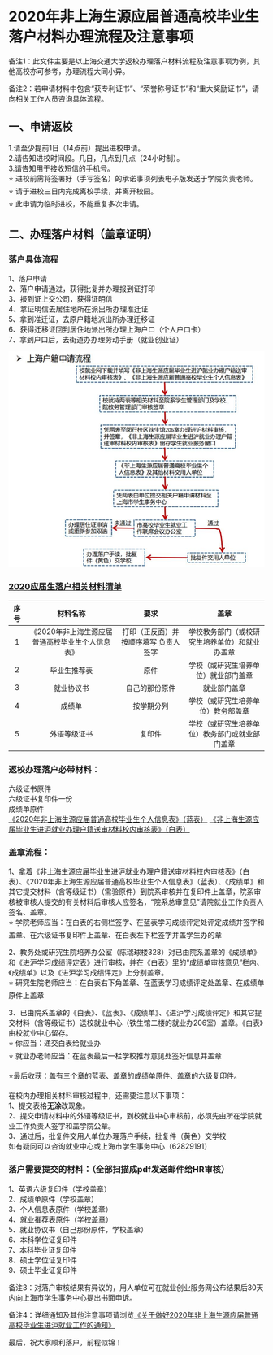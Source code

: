 # 2020年非上海生源应届普通高校毕业生落户材料办理流程及注意事项

备注1：此文件主要是以上海交通大学返校办理落户材料流程及注意事项为例，其他高校亦可参考，办理流程大同小异。

备注2：若申请材料中包含“获专利证书”、“荣誉称号证书”和“重大奖励证书”，请向相关工作人员咨询具体流程。


## 一、申请返校
1.请至少提前1日（14点前）提出进校申请。  
2.请告知进校时间段。几日，几点到几点（24小时制）。  
3.请告知用于接收短信的手机号。  
⭐ 进校前需将签署好（手写签名）的承诺事项列表电子版发送于学院负责老师。  
⭐ 请于进校三日内完成离校手续，并离开校园。  
⭐ 此申请为临时进校，不能重复多次申请。  

## 二、办理落户材料（盖章证明）
### 落户具体流程
1、落户申请  
2、落户申请通过，获得批复并办理报到证打印  
3、报到证上交公司，获得证明信  
4、拿证明信去居住地所在派出所办理准迁证  
5、拿到准迁证，去原户籍地派出所办理迁移证  
6、获得迁移证回到居住地派出所办理上海户口（个人户口卡）  
7、拿到户口后，去街道办办理劳动手册（就业创业证）  

![上海户籍申请流程](./上海户籍申请流程.jpg)

### [2020应届生落户相关材料清单](./2020应届生落户相关材料清单.doc)
|序号  |材料名称  |要求  |盖章  |
|:---:|:------:|:----:|:---:|
| 1	|《2020年非上海生源应届普通高校毕业生个人信息表》|打印（正反面）并按顺序填写 负责人签字|学校教务部门（或校研究生培养单位）和就业办盖章|
| 2	|毕业生推荐表|原件|学校（或研究生培养单位）就业部门盖章|
| 3	|就业协议书|自己的那份原件|就业部门盖章|
| 4	|成绩单|按学期分列|学校（或研究生培养单位）教务部盖章|
| 5	|外语等级证书|复印件|学校（或研究生培养单位）教务部门或就业部门盖章|

### 返校办理落户必带材料：
六级证书原件  
六级证书复印件一份  
成绩单原件  
[《2020年非上海生源应届普通高校毕业生个人信息表》（蓝表）](./2020年非上海生源应届普通高校毕业生个人信息表.doc)
[《非上海生源应届毕业生进沪就业办理户籍送审材料校内审核表》（白表）](./非上海生源应届毕业生进沪就业办理户籍送审材料校内审核表.doc)

### 盖章流程：
1、拿着《非上海生源应届毕业生进沪就业办理户籍送审材料校内审核表》（白表）、《2020年非上海生源应届普通高校毕业生个人信息表》（蓝表）、《成绩单》和其它提交材料（含等级证书）（需验原件）到院系审核并在复印件上盖章，院系审核被审核人提交的有关材料后审核人应签名，“院系总审意见”请院就业工作负责人签名、盖章。  
⭐ 学院老师应当：在白表的右侧栏签字、在蓝表学习成绩评定处评定成绩并签字和盖章、在六级证书复印件上盖章、在白表左下栏签字并盖学生办的章  

2、教务处或研究生院培养办公室（陈瑞球楼328）对已由院系盖章的《成绩单》和《进沪学习成绩评定表》进行审核，并在《白表》里的“成绩单审核意见”栏内、《成绩单》以及《进沪学习成绩评定》上分别盖章。  
⭐ 研究生院老师应当：在白表右下角盖章、在蓝表学习成绩评定处盖章、在成绩单原件上盖章  

3、已由院系盖章的《白表》、《蓝表》、《成绩单》、《进沪学习成绩评定》和其它提交材料（含等级证书）送校就业中心（铁生馆二楼的就业办206室）盖章。《白表》由校就业中心留存。  
⭐ 你应当：递交白表给就业办  
⭐ 就业办老师应当：在蓝表最后一栏学校推荐意见处签好信息并盖章  

⭐最后收获：盖有三个章的蓝表、盖章的成绩单原件、盖章的六级复印件。  

在校内办理相关材料审核过程中，还需要注意以下事项：  
1、提交表格**无涂**改现象。  
2、提交申请材料中的外语等级证书，到校就业中心审核前，必须先由所在学院就业工作负责人签字和盖学院公章。  
3、通过后，批复件交用人单位办理落户手续，批复件（黄色）交学校  
如有疑问可以咨询就业中心或上海市学生事务中心（62829191）  


### 落户需要提交的材料：（全部扫描成pdf发送邮件给HR审核）  
1、英语六级复印件（学校盖章）  
2、成绩单原件（学校盖章）  
3、个人信息表原件（学校盖章）  
4、就业推荐表原件（学校盖章）  
5、就业协议书（自己那份原件，学校盖章）  
6、本科学位证复印件  
7、本科毕业证复印件  
8、硕士学位证复印件  
9、硕士毕业证复印件  


备注3：对落户审核结果有异议的，用人单位可在就业创业服务网公布结果后30天内向上海市学生事务中心提出书面申诉。

备注4：详细通知及其他注意事项请浏览[《关于做好2020年非上海生源应届普通高校毕业生进沪就业工作的通知》](./关于做好2020年非上海生源应届普通高校毕业生进沪就业工作的通知.pdf)

最后，祝大家顺利落户，前程似锦！
